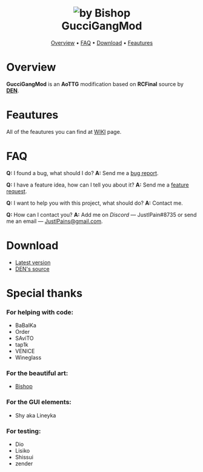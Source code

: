 <h1 align="center">
  <br>
  <a><img src="https://i.imgur.com/72NvqqP.png" alt="by Bishop"></a>
  <br>
  GucciGangMod
  <br>
</h1>

<p align="center">
  <a href="#overview">Overview</a>
  •
  <a href="#faq">FAQ</a>
  •
  <a href="#download">Download</a>
  •
  <a href="#feautures">Feautures</a>
</p>


# Overview
**GucciGangMod** is an **AoTTG** modification based on **RCFinal** source by **[DEN](#download)**.

# Feautures
All of the feautures you can find at [WIKI](https://github.com/JustlPain/GucciGangMod/wiki) page.

# FAQ
**Q:** I found a bug, what should I do?
**A:** Send me a [bug report](https://github.com/JustlPain/GucciGangMod/issues/new/choose).

**Q:** I have a feature idea, how can I tell you about it?
**A:** Send me a [feature request](https://github.com/JustlPain/GucciGangMod/issues/new/choose).

**Q:** I want to help you with this project, what should do?
**A:** Contact me.

**Q:** How can I contact you?
**A:** Add me on *Discord* — JustlPain#8735 or send me an email — JustlPains@gmail.com.

# Download
* [Latest version](https://github.com/JustlPain/GucciGangMod/releases)
* [DEN's source](https://mega.nz/#!R5oxzQAA!xl2WvFQZJPAHs8rkYJMBmE74V_FNf1SiYN91KXQDq3M)

# Special thanks
### For helping with code:
* BaBaIKa
* Order
* SAviTO
* tap1k
* VENICE
* Wineglass
### For the beautiful art:
* [Bishop](https://vk.com/bishoptyan)
### For the GUI elements:
* Shy aka Lineyka
### For testing:
* Dio
* Lisiko
* Shissui
* zender
